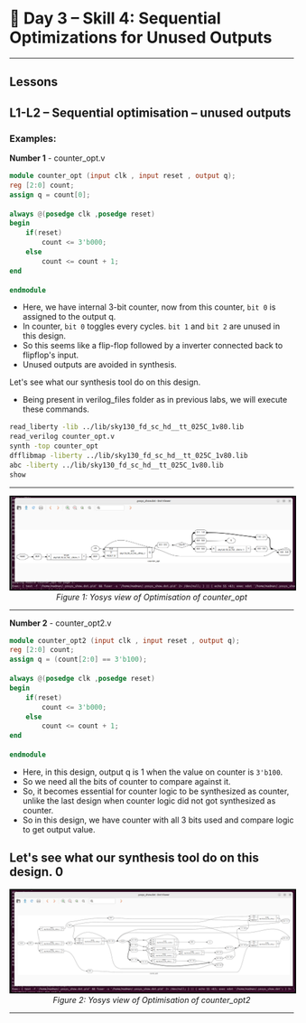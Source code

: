 # 🔹 Day 3 – Skill 4: Sequential Optimizations for Unused Outputs

---

## Lessons

## L1-L2 – Sequential optimisation – unused outputs



### Examples:

**Number 1** - counter_opt.v

````Verilog
module counter_opt (input clk , input reset , output q);
reg [2:0] count;
assign q = count[0];

always @(posedge clk ,posedge reset)
begin
	if(reset)
		count <= 3'b000;
	else
		count <= count + 1;
end

endmodule
````
- Here, we have internal 3-bit counter, now from this counter, `bit 0` is assigned to the output q.
- In counter, `bit 0` toggles every cycles. `bit 1` and `bit 2` are unused in this design.
- So this seems like a flip-flop followed by a inverter connected back to flipflop's input.
- Unused outputs are avoided in synthesis.


Let's see what our synthesis tool do on this design.
- Being present in verilog_files folder as in previous labs, we will execute these commands.

````bash
read_liberty -lib ../lib/sky130_fd_sc_hd__tt_025C_1v80.lib 
read_verilog counter_opt.v 
synth -top counter_opt 
dfflibmap -liberty ../lib/sky130_fd_sc_hd__tt_025C_1v80.lib 
abc -liberty ../lib/sky130_fd_sc_hd__tt_025C_1v80.lib 
show
````

---

<p align="center">
  <img src="../W1_images/counter_opt_yosys.png" alt="counter_opt_yosys.png" width="1000" style="border:2px solid black;"/>
  <br/>
  <em>Figure 1: Yosys view of Optimisation of counter_opt </em>
</p>

---

**Number 2** - counter_opt2.v

````Verilog
module counter_opt2 (input clk , input reset , output q);
reg [2:0] count;
assign q = (count[2:0] == 3'b100);

always @(posedge clk ,posedge reset)
begin
	if(reset)
		count <= 3'b000;
	else
		count <= count + 1;
end

endmodule
````

- Here, in this design, output q is 1 when the value on counter is `3'b100`.
- So we need all the bits of counter to compare against it.
- So, it becomes essential for counter logic to be synthesized as counter, unlike the last design when counter logic did not got synthesized as counter.
- So in this design, we have counter with all 3 bits used and compare logic to get output value.

Let's see what our synthesis tool do on this design. 
0
---

<p align="center">
  <img src="../W1_images/counter_opt2_yosys.png" alt="counter_opt2_yosys.png" width="1000" style="border:2px solid black;"/>
  <br/>
  <em>Figure 2: Yosys view of Optimisation of counter_opt2 </em>
</p>


----

